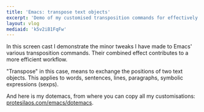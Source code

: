 ```yaml
---
title: 'Emacs: transpose text objects'
excerpt: 'Demo of my customised transposition commands for effectively exchanging the positions of two text objects (lines, words, paragraphs…)'
layout: vlog
mediaid: 'k5v2iB1FqFw'
---
```


In this screen cast I demonstrate the minor tweaks I have made to Emacs'
various transposition commands.  Their combined effect contributes to a
more efficient workflow.

"Transpose" in this case, means to exchange the positions of two text
objects.  This applies to words, sentences, lines, paragraphs, symbolic
expressions (sexps).

And here is my dotemacs, from where you can copy all my customisations:
[protesilaos.com/emacs/dotemacs](https://protesilaos.com/emacs/dotemacs).
